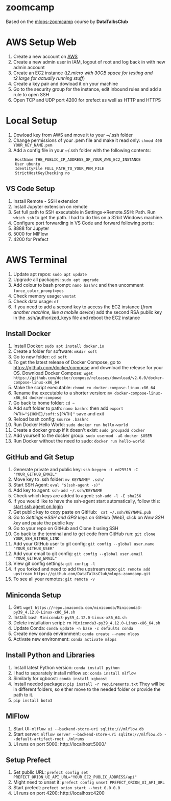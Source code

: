 # zoomcamp
Based on the [mlops-zoomcamp](https://github.com/DataTalksClub/mlops-zoomcamp) course by **DataTalksClub**

# AWS Setup Web
1. Create a new account on [AWS](aws.amazon.com)
2. Create a new admin user in IAM, logout of root and log back in with new admin account
3. Create an EC2 instance (*t2.micro with 30GB space for testing and t2.large for actually running stuff*)
4. Create a key pair and dowload it on your machine
5. Go to the security group for the instance, edit inbound rules and add a rule to open SSH
6. Open TCP and UDP port 4200 for prefect as well as HTTP and HTTPS

# Local Setup
1. Dowload key from AWS and move it to your ~/.ssh folder
2. Change permissions of your .pem file and make it read only: `chmod 400 YOUR_KEY_NAME.pem`
3. Add a config file in your ~/.ssh folder with the following contents:
```host mlops-zoomcamp
    HostName THE_PUBLIC_IP_ADDRESS_OF_YOUR_AWS_EC2_INSTANCE
    User ubuntu
    IdentityFile FULL_PATH_TO_YOUR_PEM_FILE
    StrictHostKeyChecking no
```

## VS Code Setup
1. Install Remote - SSH extension
2. Install Jupyter extension on remote
3. Set full path to SSH executable in Settings->Remote.SSH: Path. Run `which ssh` to get the path. I had to do this on a 32bit Windows machine.
4. Configure port forwarding in VS Code and forward following ports:
  1. 8888 for Jupyter
  2. 5000 for MlFlow
  3. 4200 for Prefect

# AWS Terminal
1. Update apt repos: `sudo apt update`
2. Upgrade all packages: `sudo apt upgrade`
3. Add colour to bash prompt: `nano bashrc` and then uncomment `force_color_prompt=yes`
4. Check memory usage: `vmstat`
5. Check data usage: `df`
6. If you need to add a second key to access the EC2 instance (*from another machine, like a mobile device*) add the second RSA public key in the .ssh/authorized_keys file and reboot the EC2 instance

## Install Docker
1. Install Docker: `sudo apt install docker.io`
2. Create a folder for software: `mkdir soft`
3. Go to new folder: `cd soft`
4. To get the latest release of Docker Compose, go to https://github.com/docker/compose and download the release for your OS. Download Docker Compose: `wget https://github.com/docker/compose/releases/download/v2.6.0/docker-compose-linux-x86_64`
5. Make the script executable: `chmod +x docker-compose-linux-x86_64`
6. Rename the executable to a shorter version: `mv docker-compose-linux-x86_64 docker-compose`
7. Go back to home folder: `cd ~`
8. Add soft folder to path: `nano bashrc` then add `export PATH="${HOME}/soft:${PATH}"` save and exit
9. Reload bash config: `source .bashrc`
10. Run Docker Hello World: `sudo docker run hello-world`
11. Create a docker group if it doesn't exist: `sudo groupadd docker`
12. Add yourself to the docker group: `sudo usermod -aG docker $USER`
13. Run Docker without the need to sudo: `docker run hello-world`

## GitHub and Git Setup
1. Generate private and public key: `ssh-keygen -t ed25519 -C "YOUR_GITHUB_EMAIL"`
2. Move key to .ssh folder: `mv KEYNAME* .ssh/`
3. Start SSH Agent: `eval "$(ssh-agent -s)"`
4. Add key to agent:  `ssh-add ~/.ssh/KEYNAME`
5. Check which keys are added to agent: `ssh-add -l -E sha256`
6. If you would like to have the ssh-agent start automatically, follow this: [start ssh agent on login](https://stackoverflow.com/questions/18880024/start-ssh-agent-on-login)
7. Get public key to copy paste on GitHub: ` cat ~/.ssh/KEYNAME.pub`
8. Go to *Settings->SSH and GPG keys* on GitHub (Web), click on *New SSH key* and paste the public key
9. Go to your repo on GitHub and Clone it using SSH
10. Go back to the terminal and to get code from GitHub run: `git clone YOUR_SSH_GITHUB_LINK`
11. Add your GitHub user to git config: `git config --global user.name "YOUR_GITHUB_USER"`
12. Add your email to git config: `git config --global user.email "YOUR_GITHUB_EMAIL"`
13. View git config settings: `git config -l`
14. If you forked and need to add the upstream repo: `git remote add upstream https://github.com/DataTalksClub/mlops-zoomcamp.git`
15. To see all your remotes: `git remote -v`

## Miniconda Setup
1. Get: `wget https://repo.anaconda.com/miniconda/Miniconda3-py39_4.12.0-Linux-x86_64.sh`
2. Install: `bash Miniconda3-py39_4.12.0-Linux-x86_64.sh`
3. Delete installation script: `rm Miniconda3-py39_4.12.0-Linux-x86_64.sh`
4. Update Conda: `conda update -n base -c defaults conda`
5. Create new conda environment: `conda create --name mlops`
6. Activate new environment: `conda activate mlops`

## Install Python and Libraries
1. Install latest Python version: `conda install python`
2. I had to separately install mlflow so: `conda install mlflow`
3. Similarly for xgboost: `conda install xgboost`
4. Install needed packages: `pip install -r requirements.txt` They will be in different folders, so either move to the needed folder or provide the path to it.
5. `pip install boto3`

## MlFlow
1. Start UI: `mlflow ui --backend-store-uri sqlite:///mlflow.db`
2. Start server: `mlflow server --backend-store-uri sqlite:///mlflow.db --default-artifact-root ./mlruns`
4. UI runs on port 5000: http://localhost:5000/

## Setup Prefect
1. Set public URL: `prefect config set PREFECT_ORION_UI_API_URL="YOUR_EC2_PUBLIC_ADDRESS/api"`
2. Might need to unset it: `prefect config unset PREFECT_ORION_UI_API_URL`
3. Start prefect: `prefect orion start --host 0.0.0.0`
4. UI runs on port 4200: http://localhost:4200











